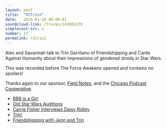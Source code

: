 ```yaml
---
layout: post
title:  "R2Trin2"
date:   2016-01-20 00:00:01
soundcloud-link: /tracks/243002179
simplecast-src: x
number: 17
permalink: r2trin2
---
```


Alex and Savannah talk to Trin Garritano of Friendshipping and Cards Against Humanity about their impressions of gendered droids in Star Wars.

This was recorded before The Force Awakens opened and contains no spoilers!

Thanks again to our sponsor, [Field Notes](http://fieldnotesbrand.com/), and the [Chicago Podcast Cooperative](http://chicagopodcastcoop.com/).

- [BB8 is a Girl](http://www.telegraph.co.uk/film/star-wars-the-force-awakens/bb-8-droid-girl-female/)
- [Old Star Wars Auditions](http://io9.gizmodo.com/star-wars-audition-tapes-feature-a-very-different-origi-1702308808)
- [Carrie Fisher Interviews Daisy Ridley](http://www.interviewmagazine.com/film/daisy-ridley)
- [Trin!](https://twitter.com/trinandtonic)
- [Friendshipping with Jenn and Trin](https://friendshipping.simplecast.fm/)
